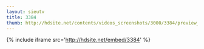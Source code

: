 ```yaml
---
layout: sieutv
title: 3384
thumb: http://hdsite.net/contents/videos_screenshots/3000/3384/preview_360p.mp4.jpg
---
```

{% include iframe src='http://hdsite.net/embed/3384' %}
 
